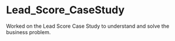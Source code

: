 # Lead_Score_CaseStudy
Worked on the Lead Score Case Study to understand and solve the business problem.

